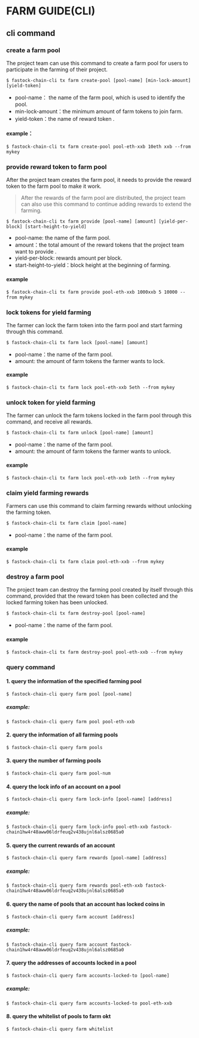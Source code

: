 # FARM GUIDE(CLI)

## cli command

### create a farm pool

The project team can use this command to create a farm pool for users to participate in the farming of their project. 

```shell
$ fastock-chain-cli tx farm create-pool [pool-name] [min-lock-amount] [yield-token]
```

- pool-name： the name of the farm pool, which is used to identify the pool.
- min-lock-amount：the minimum amount of farm tokens to join farm.
- yield-token：the name of reward token .

#### example：

```shell
$ fastock-chain-cli tx farm create-pool pool-eth-xxb 10eth xxb --from mykey
```



### provide reward token to farm pool

After the project team creates the farm pool, it needs to provide the reward token to the farm pool to make it work. 

> After the rewards of the farm pool are distributed, the project team can also use this command to continue adding rewards to extend the farming.

```shell
$ fastock-chain-cli tx farm provide [pool-name] [amount] [yield-per-block] [start-height-to-yield]
```

- pool-name: the name of the farm pool.
- amount：the total amount of  the reward tokens that the project team want to provide .
- yield-per-block: rewards amount per block.
- start-height-to-yield：block height at the beginning of farming.

#### example

```shell
$ fastock-chain-cli tx farm provide pool-eth-xxb 1000xxb 5 10000 --from mykey
```



### lock tokens for yield farming

The farmer can lock the farm token into the farm pool and start farming through this command. 

```shell
$ fastock-chain-cli tx farm lock [pool-name] [amount]
```

- pool-name：the name of the farm pool.
- amount:  the amount of farm tokens the farmer wants to lock.

#### example

```shell
$ fastock-chain-cli tx farm lock pool-eth-xxb 5eth --from mykey
```



### unlock token for yield farming

The farmer can unlock the farm tokens locked in the farm pool through this command, and receive all rewards. 

```shell
$ fastock-chain-cli tx farm unlock [pool-name] [amount]
```

- pool-name：the name of the farm pool.
- amount: the amount of farm tokens the farmer wants to unlock.

#### example

```shell
$ fastock-chain-cli tx farm lock pool-eth-xxb 1eth --from mykey
```



### claim yield farming rewards

Farmers can use this command to claim farming rewards without unlocking the farming token.

```shell
$ fastock-chain-cli tx farm claim [pool-name]
```

- pool-name：the name of the farm pool.

#### example

```shell
$ fastock-chain-cli tx farm claim pool-eth-xxb --from mykey
```



### destroy a farm pool

The project team can destroy the farming pool created by itself through this command, provided that the reward token has been collected and the locked farming token has been unlocked. 

```shell
$ fastock-chain-cli tx farm destroy-pool [pool-name]
```

- pool-name：the name of the farm pool.

#### example

```shell
$ fastock-chain-cli tx farm destroy-pool pool-eth-xxb --from mykey
```



### query command

#### 1. query the information of the specified farming pool

```shell
$ fastock-chain-cli query farm pool [pool-name]
```

##### example:

```shell
$ fastock-chain-cli query farm pool pool-eth-xxb
```



#### 2. query the information of all farming pools

```shell
$ fastock-chain-cli query farm pools
```



#### 3. query the number of farming pools

```shell
$ fastock-chain-cli query farm pool-num
```



#### 4. query the lock info of an account on a pool

```shell
$ fastock-chain-cli query farm lock-info [pool-name] [address]
```

##### example:

```shell
$ fastock-chain-cli query farm lock-info pool-eth-xxb fastock-chain1hw4r48aww06ldrfeuq2v438ujnl6alsz0685a0
```



#### 5. query the current rewards of an account

```shell
$ fastock-chain-cli query farm rewards [pool-name] [address]
```

##### example:

```shell
$ fastock-chain-cli query farm rewards pool-eth-xxb fastock-chain1hw4r48aww06ldrfeuq2v438ujnl6alsz0685a0
```



#### 6. query the name of pools that an account has locked coins in

```shell
$ fastock-chain-cli query farm account [address]
```

##### example:

```shell
$ fastock-chain-cli query farm account fastock-chain1hw4r48aww06ldrfeuq2v438ujnl6alsz0685a0
```



#### 7. query the addresses of accounts locked in a pool

```shell
$ fastock-chain-cli query farm accounts-locked-to [pool-name]
```

##### example:

```shell
$ fastock-chain-cli query farm accounts-locked-to pool-eth-xxb
```



#### 8. query the whitelist of pools to farm okt

```shell
$ fastock-chain-cli query farm whitelist
```

